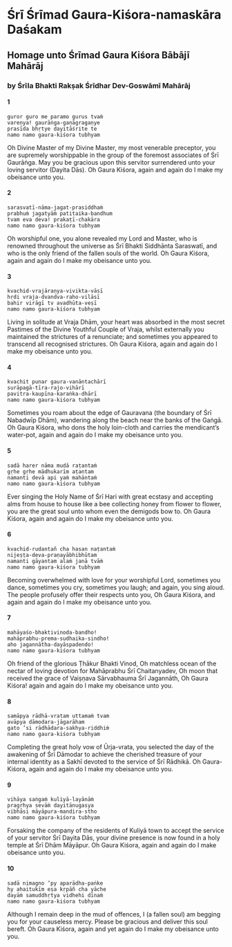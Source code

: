 # Śrī Śrīmad Gaura-Kiśora-namaskāra Daśakam

## Homage unto Śrīmad Gaura Kiśora Bābājī Mahārāj

### by Śrīla Bhakti Rakṣak Śrīdhar Dev-Goswāmī Mahārāj

#### 1

    guror guro me paramo gurus tvaṁ
    vareṇya! gaurāṅga-gaṇāgragaṇye
    prasīda bhṛtye dayitāśrite te
    namo namo gaura-kiśora tubhyam

Oh Divine Master of my Divine Master, my most venerable preceptor, you are supremely worshippable in the group of the foremost associates of Śrī Gaurāṅga. May you be gracious upon this servitor surrendered unto your loving servitor (Dayita Dās). Oh Gaura Kiśora, again and again do I make my obeisance unto you.

#### 2

    sarasvatī-nāma-jagat-prasiddhaṁ
    prabhuṁ jagatyāṁ patitaika-bandhum
    tvam eva deva! prakaṭī-chakāra
    namo namo gaura-kiśora tubhyam

Oh worshipful one, you alone revealed my Lord and Master, who is renowned throughout the universe as Śrī Bhakti Siddhānta Saraswatī, and who is the only friend of the fallen souls of the world. Oh Gaura Kiśora, again and again do I make my obeisance unto you.

#### 3

    kvachid-vrajāraṇya-vivikta-vāsī
    hṛdi vraja-dvandva-raho-vilāsī
    bahir virāgī tv avadhūta-veṣī
    namo namo gaura-kiśora tubhyam

Living in solitude at Vraja Dhām, your heart was absorbed in the most secret Pastimes of the Divine Youthful Couple of Vraja, whilst externally you maintained the strictures of a renunciate; and sometimes you appeared to transcend all recognised strictures. Oh Gaura Kiśora, again and again do I make my obeisance unto you.

#### 4

    kvachit punar gaura-vanāntachārī
    surāpagā-tīra-rajo-vihārī
    pavitra-kaupīna-karaṅka-dhārī
    namo namo gaura-kiśora tubhyam

Sometimes you roam about the edge of Gauravana (the boundary of Śrī Nabadwīp Dhām), wandering along the beach near the banks of the Gaṅgā. Oh Gaura Kiśora, who dons the holy loin-cloth and carries the mendicant’s water-pot, again and again do I make my obeisance unto you.

#### 5

    sadā harer nāma mudā raṭantaṁ
    gṛhe gṛhe mādhukarīm aṭantam
    namanti devā api yaṁ mahāntaṁ
    namo namo gaura-kiśora tubhyam

Ever singing the Holy Name of Śrī Hari with great ecstasy and accepting alms from house to house like a bee collecting honey from flower to flower, you are the great soul unto whom even the demigods bow to. Oh Gaura Kiśora, again and again do I make my obeisance unto you.

#### 6

    kvachid-rudantañ cha hasan naṭantaṁ
    nijeṣṭa-deva-praṇayābhibhūtam
    namanti gāyantam alaṁ janā tvāṁ
    namo namo gaura-kiśora tubhyam

Becoming overwhelmed with love for your worshipful Lord, sometimes you dance, sometimes you cry, sometimes you laugh; and again, you sing aloud. The people profusely offer their respects unto you, Oh Gaura Kiśora, and again and again do I make my obeisance unto you.

#### 7

    mahāyaśo-bhaktivinoda-bandho!
    mahāprabhu-prema-sudhaika-sindho!
    aho jagannātha-dayāspadendo!
    namo namo gaura-kiśora tubhyam

Oh friend of the glorious Ṭhākur Bhakti Vinod, Oh matchless ocean of the nectar of loving devotion for Mahāprabhu Śrī Chaitanyadev, Oh moon that received the grace of Vaiṣṇava Sārvabhauma Śrī Jagannāth, Oh Gaura Kiśora! again and again do I make my obeisance unto you.

#### 8

    samāpya rādhā-vratam uttamaṁ tvam
    avāpya dāmodara-jāgarāham
    gato ’si rādhādara-sakhya-riddhiṁ
    namo namo gaura-kiśora tubhyam

Completing the great holy vow of Ūrja-vrata, you selected the day of the awakening of Śrī Dāmodar to achieve the cherished treasure of your internal identity as a Sakhī devoted to the service of Śrī Rādhikā. Oh Gaura-Kiśora, again and again do I make my obeisance unto you.

#### 9

    vihāya saṅgaṁ kuliyā-layānāṁ
    pragṛhya sevāṁ dayitānugasya
    vibhāsi māyāpura-mandira-stho
    namo namo gaura-kiśora tubhyam

Forsaking the company of the residents of Kuliyā town to accept the service of your servitor Śrī Dayita Dās, your divine presence is now found in a holy temple at Śrī Dhām Māyāpur. Oh Gaura Kiśora, again and again do I make obeisance unto you.

#### 10

    sadā nimagno ’py aparādha-paṅke
    hy ahaitukīm eṣa kṛpāñ cha yāche
    dayāṁ samuddhṛtya vidhehi dīnaṁ
    namo namo gaura-kiśora tubhyam

Although I remain deep in the mud of offences, I (a fallen soul) am begging you for your causeless mercy. Please be gracious and deliver this soul bereft. Oh Gaura Kiśora, again and yet again do I make my obeisance unto you.

